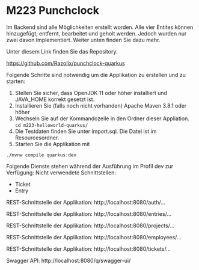 # M223 Punchclock

Im Backend sind alle Möglichkeiten erstellt worden. Alle vier Entites können hinzugefügt, entfernt, bearbeitet und geholt werden. Jedoch wurden nur zwei davon Implementiert. Weiter unten finden Sie dazu mehr.


Unter diesem Link finden Sie das Repository.

https://github.com/Razolix/punchclock-quarkus

Folgende Schritte sind notwendig um die Applikation zu erstellen und zu starten: 
1. Stellen Sie sicher, dass OpenJDK 11 oder höher installiert und JAVA_HOME korrekt gesetzt ist.  
2. Installieren Sie (falls noch nicht vorhanden) Apache Maven 3.8.1 oder höher
3. Wechseln Sie auf der Kommandozeile in den Ordner dieser Appliation. 
`cd m223-helloworld-quarkus/`
4. Die Testdaten finden Sie unter import.sql. Die Datei ist im Resourcesordner.
5. Starten Sie die Applikation mit 
```shell script
./mvnw compile quarkus:dev
```

Folgende Dienste stehen während der Ausführung im Profil dev zur Verfügung:
Nicht verwendete Schnittstellen:
- Ticket
- Entry

REST-Schnittstelle der Applikation: 
http://localhost:8080/auth/...

REST-Schnittstelle der Applikation:
http://localhost:8080/entries/...

REST-Schnittstelle der Applikation:
http://localhost:8080/projects/...

REST-Schnittstelle der Applikation:
http://localhost:8080/employees/...

REST-Schnittstelle der Applikation:
http://localhost:8080/tickets/...

Swagger API: http://localhost:8080/q/swagger-ui/
